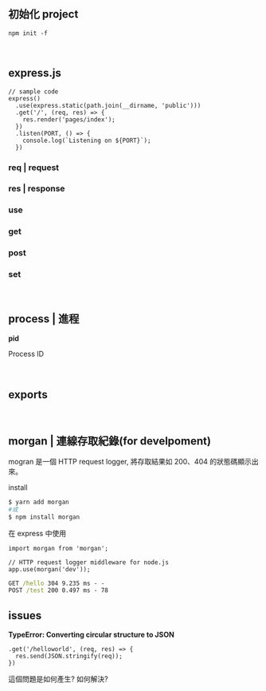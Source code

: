 ## 初始化 project
```
npm init -f
```

<br />

## express.js

```node
// sample code
express()
  .use(express.static(path.join(__dirname, 'public')))
  .get('/', (req, res) => {
    res.render('pages/index');
  })
  .listen(PORT, () => {
    console.log(`Listening on ${PORT}`);
  })
```

### req | request

### res | response

### use

### get

### post

### set

<br />

## process | 進程

**pid**

Process ID

<br />

## exports

<br />

## morgan | 連線存取紀錄(for develpoment)

mogran 是一個 HTTP request logger, 將存取結果如 200、404 的狀態碼顯示出來。

install
```sh
$ yarn add morgan
#或
$ npm install morgan
```

在 express 中使用
```node
import morgan from 'morgan';

// HTTP request logger middleware for node.js
app.use(morgan('dev'));
```

```cmd
GET /hello 304 9.235 ms - -
POST /test 200 0.497 ms - 78
```



## issues

**TypeError: Converting circular structure to JSON**

```node
.get('/helloworld', (req, res) => {
  res.send(JSON.stringify(req));
})
```

這個問題是如何產生? 如何解決?
